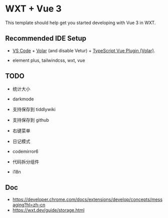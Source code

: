 # WXT + Vue 3

This template should help get you started developing with Vue 3 in WXT.

## Recommended IDE Setup

- [VS Code](https://code.visualstudio.com/) + [Volar](https://marketplace.visualstudio.com/items?itemName=Vue.volar) (and disable Vetur) + [TypeScript Vue Plugin (Volar)](https://marketplace.visualstudio.com/items?itemName=Vue.vscode-typescript-vue-plugin).

* element plus, tailwindcss, wxt, vue

## TODO

* 统计大小
* darkmode
* 支持保存到 tiddlywiki
* 支持保存到 github
* 右键菜单
* 日记模式
* codemirror6
* 代码拆分组件

* i18n

## Doc

* https://developer.chrome.com/docs/extensions/develop/concepts/messaging?hl=zh-cn
* https://wxt.dev/guide/storage.html